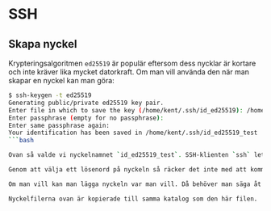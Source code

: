 # SSH

## Skapa nyckel

Krypteringsalgoritmen `ed25519` är populär eftersom dess nycklar är kortare och inte kräver lika mycket datorkraft. Om man vill använda den när man skapar en nyckel kan man göra:

```bash
$ ssh-keygen -t ed25519
Generating public/private ed25519 key pair.
Enter file in which to save the key (/home/kent/.ssh/id_ed25519): /home/kent/.ssh/id_ed25519_test
Enter passphrase (empty for no passphrase):
Enter same passphrase again:
Your identification has been saved in /home/kent/.ssh/id_ed25519_test
```bash

Ovan så valde vi nyckelnamnet `id_ed25519_test`. SSH-klienten `ssh` letar efter nycklar i katalogen `~/.ssh`. Vi lät den nya nyckeln skapas upp där.

Genom att välja ett lösenord på nyckeln så räcker det inte med att komma över den privata nyckeln för att kunna använda den. Det kan kännas jobbigt att behöva skriva lösenordet, men det finns "agenter" som hjälper till.

Om man vill kan man lägga nyckeln var man vill. Då behöver man säga åt `ssh` var den hittar nyckeln.

Nyckelfilerna ovan är kopierade till samma katalog som den här filen.
